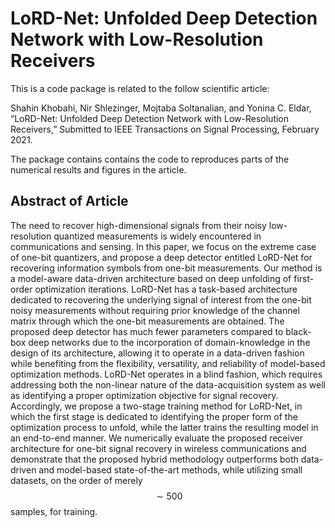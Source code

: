 # LoRD-Net: Unfolded Deep Detection Network with Low-Resolution Receivers

This is a code package is related to the follow scientific article:

Shahin Khobahi, Nir Shlezinger, Mojtaba Soltanalian, and Yonina C. Eldar, “LoRD-Net: Unfolded Deep Detection Network with Low-Resolution Receivers,” Submitted to IEEE Transactions on Signal Processing, February 2021.

The package contains contains the code to reproduces parts of the numerical results and figures in the article.

## Abstract of Article
The need to recover high-dimensional signals from their noisy low-resolution quantized measurements is widely encountered in communications and sensing. In this paper, we focus on the extreme case of one-bit quantizers, and propose a deep detector entitled  LoRD-Net for recovering information symbols from one-bit measurements. Our method is a model-aware data-driven architecture based on deep unfolding of first-order optimization iterations. LoRD-Net has a task-based architecture dedicated to recovering the underlying signal of interest from the one-bit noisy measurements without requiring prior knowledge of the channel matrix through which the one-bit measurements are obtained. The proposed deep detector has much fewer parameters compared to black-box deep networks due to the incorporation of domain-knowledge in the design of its architecture, allowing it to operate in a data-driven fashion while benefiting from the flexibility, versatility, and reliability of model-based optimization methods. LoRD-Net operates in a blind fashion, which requires addressing both the non-linear nature of the data-acquisition system as well as identifying a proper optimization objective for signal recovery. Accordingly, we propose a two-stage training method for LoRD-Net, in which the first stage is dedicated to identifying the proper form of the optimization process to unfold, while the latter trains the resulting model in an end-to-end manner. We numerically evaluate the proposed receiver architecture for one-bit signal recovery in wireless communications and demonstrate that the proposed hybrid methodology outperforms both data-driven and model-based state-of-the-art methods, while utilizing small datasets, on the order of merely $$\sim 500$$ samples, for training. 
